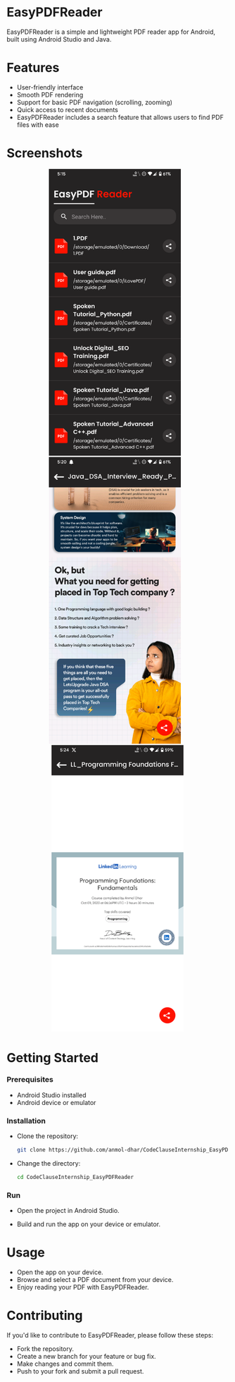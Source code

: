 
# EasyPDFReader

EasyPDFReader is a simple and lightweight PDF reader app for Android, built using Android Studio and Java.

# Features

- User-friendly interface
- Smooth PDF rendering
- Support for basic PDF navigation (scrolling, zooming)
- Quick access to recent documents
- EasyPDFReader includes a search feature that allows users to find PDF files with ease

# Screenshots
<p align="center">
  <img src="Screenshots/screenshot%201.png" width="300">&nbsp;&nbsp;&nbsp;
  <img src="Screenshots/screenshot%202.png" width="300">&nbsp;&nbsp;&nbsp;
  <img src="Screenshots/screenshot%203.png" width="300">
</p>

# Getting Started

### Prerequisites

- Android Studio installed
- Android device or emulator

### Installation

- Clone the repository:

   ```bash
   git clone https://github.com/anmol-dhar/CodeClauseInternship_EasyPDFReader.git

- Change the directory:

   ```bash
   cd CodeClauseInternship_EasyPDFReader

### Run

- Open the project in Android Studio.

- Build and run the app on your device or emulator.

# Usage

- Open the app on your device.
- Browse and select a PDF document from your device.
- Enjoy reading your PDF with EasyPDFReader.

# Contributing
 
If you'd like to contribute to EasyPDFReader, please follow these steps:

- Fork the repository.
- Create a new branch for your feature or bug fix.
- Make changes and commit them.
- Push to your fork and submit a pull request.

